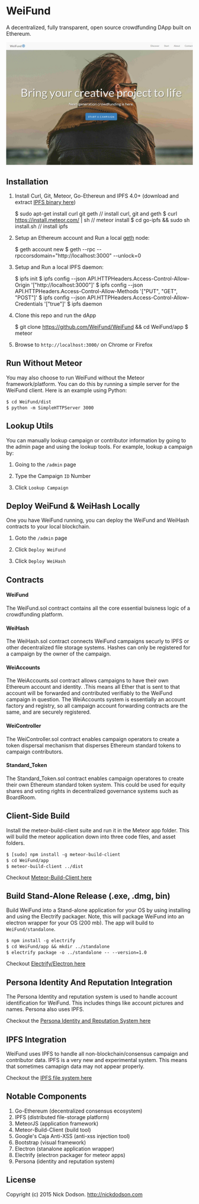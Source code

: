 # WeiFund

A decentralized, fully transparent, open source crowdfunding DApp built on Ethereum.

<img src="app/public/images/screen0.jpg" />

## <a name="installation"></a> Installation

1. Install Curl, Git, Meteor, Go-Ethereun and IPFS 4.0+ (download and extract <a href="https://ipfs.io/docs/install/">IPFS binary here</a>)

	$ sudo apt-get install curl git geth // install curl, git and geth
	$ curl https://install.meteor.com/ | sh // meteor install
	$ cd go-ipfs && sudo sh install.sh // install ipfs
    
2. Setup an Ethereum account and Run a local <a href="https://github.com/ethereum/go-ethereum">geth</a> node:

	$ geth account new
    $ geth --rpc --rpccorsdomain="http://localhost:3000" --unlock=0

3. Setup and Run a local IPFS daemon:

	$ ipfs init
	$ ipfs config --json API.HTTPHeaders.Access-Control-Allow-Origin '["http://localhost:3000"]'
   	$ ipfs config --json API.HTTPHeaders.Access-Control-Allow-Methods '["PUT", "GET", "POST"]'
   	$ ipfs config --json API.HTTPHeaders.Access-Control-Allow-Credentials '["true"]'
	$ ipfs daemon
	
4. Clone this repo and run the dApp
   
    $ git clone https://github.com/WeiFund/WeiFund && cd WeiFund/app
    $ meteor

5. Browse to `http://localhost:3000/` on Chrome or Firefox

## <a name="nometeor"></a> Run Without Meteor

You may also choose to run WeiFund without the Meteor framework/platform. You can do this by running a simple server for the WeiFund client. Here is an example using Python:

	$ cd WeiFund/dist
	$ python -m SimpleHTTPServer 3000

## <a name="lookup"></a> Lookup Utils

You can manually lookup campaign or contributor information by going to the admin page and using the lookup tools. For example, lookup a campaign by:

1. Going to the `/admin` page

2. Type the Campaign `ID` Number

3. Click `Lookup Campaign`

## <a name="deployment"></a> Deploy WeiFund & WeiHash Locally

One you have WeiFund running, you can deploy the WeiFund and WeiHash contracts to your local blockchain.

1. Goto the `/admin` page

2. Click `Deploy WeiFund`

3. Click `Deploy WeiHash`

## <a name="deployment"></a> Contracts

#### WeiFund
The WeiFund.sol contract contains all the core essential buisness logic of a crowdfunding platform.

#### WeiHash
The WeiHash.sol contract connects WeiFund campaigns securly to IPFS or other decentralized file storage systems. Hashes can only be registered for a campaign by the owner of the campaign.

#### WeiAccounts
The WeiAccounts.sol contract allows campaigns to have their own Ethereum account and identity. .This means all Ether that is sent to that account will be forwarded and contributed verifiably to the WeiFund campaign in question. The WeiAccounts system is essentially an account factory and registry, so all campaign account forwarding contracts are the same, and are securely registered.

#### WeiController
The WeiController.sol contract enables campaign operators to create a token dispersal mechanism that disperses Ethereum standard tokens to campaign contributors.

#### Standard_Token
The Standard_Token.sol contract enables campaign operatores to create their own Ethereum standard token system. This could be used for equity shares and voting rights in decentralized governance systems such as BoardRoom.

## <a name="client"></a> Client-Side Build

Install the meteor-build-client suite and run it in the Meteor app folder. This will build the meteor application down into three code files, and asset folders.

	$ [sudo] npm install -g meteor-build-client
	$ cd WeiFund/app
	$ meteor-build-client ../dist

Checkout <a href="https://github.com/frozeman/meteor-build-client">Meteor-Build-Client here</a>

## <a name="client"></a> Build Stand-Alone Release (.exe, .dmg, bin)

Build WeiFund into a Stand-alone application for your OS by using installing and using the Electrify packager. Note, this will package WeiFund into an electron wrapper for your OS (200 mb). The app will build to `WeiFund/standalone`.

	$ npm install -g electrify
	$ cd WeiFund/app && mkdir ../standalone
	$ electrify package -o ../standalone -- --version=1.0
	
Checkout <a href="https://github.com/arboleya/electrify">Electrify/Electron here</a>

## <a name="ipfs"></a> Persona Identity And Reputation Integration

The Persona Identity and reputation system is used to handle account identification for WeiFund. This includes things like account pictures and names. Persona also uses IPFS.

Checkout the <a href="https://github.com/ConsenSys/persona" target="_blank">Persona Identity and Reputation System here</a> 

## <a name="ipfs"></a> IPFS Integration

WeiFund uses IPFS to handle all non-blockchain/consensus campaign and contributor data. IPFS is a very new and experimental system. This means that sometimes camapign data may not appear properly.

Checkout the <a href="http://ipfs.io" target="_blank">IPFS file system here</a>

## <a name="ipfs"></a> Notable Components

1. Go-Ethereum (decentralized consensus ecosystem)
2. IPFS (distributed file-storage platform)
3. MeteorJS (application framework)
4. Meteor-Build-Client (build tool)
5. Google's Caja Anti-XSS (anti-xss injection tool)
6. Bootstrap (visual framework)
7. Electron (stanalone application wrapper)
8. Electrify (electron packager for meteor apps)
9. Persona (identity and reputation system)

## <a name="license"></a> License

Copyright (c) 2015 Nick Dodson. <http://nickdodson.com>
